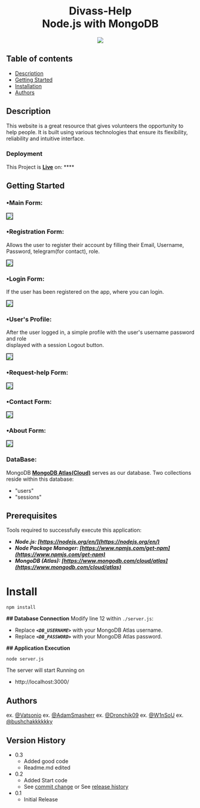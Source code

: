 <h1 align="center">
    <b>Divass-Help<br> Node.js with MongoDB </b> 
<br>
</h1>


<p align="center">
  <a href="/License"><img src="https://img.shields.io/github/license/guruhariharaun/Registration-and-Login-Form-in-Nodejs-and-MongoDB.svg?style=flat-square"></a>
</p>


## Table of contents

* [Description](#description)
* [Getting Started](#getting-started)
* [Installation](#install)
* [Authors](#authors)


## Description

This website is a great resource that gives volunteers the opportunity to help people. It is built using various technologies that ensure its flexibility, reliability and intuitive interface.

### Deployment
This Project is **[Live]()** on: ****

## Getting Started

### •Main Form:

<img src="./preview/index-preview.png/" style="border: 1px solid black;">

### •Registration Form:
Allows the user to register their account by filling their Email, Username, Password, telegram(for contact), role.

<img src="./preview/register-preview.png/" style="border: 1px solid black;">

### •Login Form:
If the user has been registered on the app, where you can login.

<img src="./preview/login-preview.png/" style="border: 1px solid black;">

### •User's Profile:
After the user logged in, a simple profile with the user's username password and role<br>displayed with a session Logout button.

<img src="/preview/Profile-preview.png/" style="border: 1px solid black;">

### •Request-help Form:

<img src="./preview/request-help-preview.png/" style="border: 1px solid black;">


### •Contact Form:

<img src="./preview/contact-preview.png/" style="border: 1px solid black;">

### •About Form:

<img src="./preview/about-preview.png/" style="border: 1px solid black;">

### DataBase:
MongoDB **[MongoDB Atlas(Cloud)](https://www.mongodb.com/cloud/atlas)** serves as our database. Two collections reside within this database:
- "users"
- "sessions"

## Prerequisites
Tools required to successfully execute this application:

- ***Node.js: [https://nodejs.org/en/](https://nodejs.org/en/)***
- ***Node Package Manager: [https://www.npmjs.com/get-npm](https://www.npmjs.com/get-npm)***
- ***MongoDB (Atlas): [https://www.mongodb.com/cloud/atlas](https://www.mongodb.com/cloud/atlas)***

# Install 
```
npm install
```

**## Database Connection**
Modify line 12 within `./server.js`:
* Replace ***`<DB_USERNAME>`***  with your MongoDB Atlas username.
* Replace ***`<DB_PASSWORD>`*** with your MongoDB Atlas password.

**## Application Execution**
```
node server.js
```

The server will start Running on
+ http://localhost:3000/


## Authors

ex. [@Vatsonio](https://t.me/vatsonio)
ex. [@AdamSmasherr](https://t.me/IllaIlev)
ex. [@Dronchik09](https://t.me/andriy_chornobai)
ex. [@W1nSoU](https://t.me/W1nSoU)
ex. [@bushchakkkkkky](https://t.me/bushchakk)

## Version History
* 0.3
    * Added good code
    * Readme.md edited
* 0.2
    * Added Start code
    * See [commit change]() or See [release history]()
* 0.1
    * Initial Release
